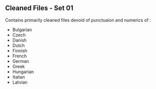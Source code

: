 ## Cleaned Files - Set 01


Contains primarily cleaned files devoid of punctuaion and numerics of :

- Bulgarian
- Czech
- Danish
- Dutch
- Finnish
- French
- German 
- Greek
- Hungarian
- Italian
- Latvian
